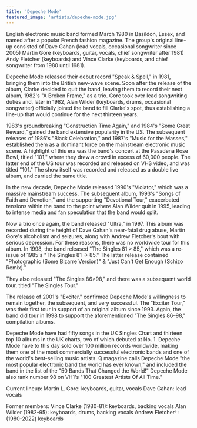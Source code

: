 ```yaml
---
title: 'Depeche Mode'
featured_image: 'artists/depeche-mode.jpg'
---
```

English electronic music band formed March 1980 in Basildon, Essex, and named after a popular French fashion magazine. The group's original line-up consisted of Dave Gahan (lead vocals, occasional songwriter since 2005) Martin Gore (keyboards, guitar, vocals, chief songwriter after 1981) Andy Fletcher (keyboards) and Vince Clarke (keyboards, and chief songwriter from 1980 until 1981). 

Depeche Mode released their debut record "Speak & Spell," in 1981, bringing them into the British new-wave scene. Soon after the release of the album, Clarke decided to quit the band, leaving them to record their next album, 1982's "A Broken Frame," as a trio. Gore took over lead songwriting duties and, later in 1982, Alan Wilder (keyboards, drums, occasional songwriter) officially joined the band to fill Clarke's spot, thus establishing a line-up that would continue for the next thirteen years.

1983's groundbreaking "Construction Time Again," and 1984's "Some Great Reward," gained the band extensive popularity in the US. The subsequent releases of 1986's "Black Celebration," and 1987's "Music for the Masses," established them as a dominant force on the mainstream electronic music scene. A highlight of this era was the band's concert at the Pasadena Rose Bowl, titled "101," where they drew a crowd in excess of 60,000 people. The latter end of the US tour was recorded and released on VHS video, and was titled "101." The show itself was recorded and released as a double live album, and carried the same title.

In the new decade, Depeche Mode released 1990's "Violator," which was a massive mainstream success. The subsequent album, 1993's "Songs of Faith and Devotion," and the supporting "Devotional Tour," exacerbated tensions within the band to the point where Alan Wilder quit in 1995, leading to intense media and fan speculation that the band would split. 

Now a trio once again, the band released "Ultra," in 1997. This album was recorded during the height of Dave Gahan's near-fatal drug abuse, Martin Gore's alcoholism and seizures, along with Andrew Fletcher's bout with serious depression. For these reasons, there was no worldwide tour for this album. In 1998, the band released "The Singles 81 > 85," which was a re-issue of 1985's "The Singles 81 → 85." The latter release contained "Photographic (Some Bizarre Version)" & "Just Can't Get Enough (Schizo Remix)."

They also released "The Singles 86>98," and there was a subsequent world tour, titled "The Singles Tour." 

The release of 2001's "Exciter," confirmed Depeche Mode's willingness to remain together, the subsequent, and very successful. The "Exciter Tour," was their first tour in support of an original album since 1993. Again, the band did tour in 1998 to support the aforementioned "The Singles 86–98," compilation albums.

Depeche Mode have had fifty songs in the UK Singles Chart and thirteen top 10 albums in the UK charts, two of which debuted at No. 1. Depeche Mode have to this day sold over 100 million records worldwide, making them one of the most commercially successful electronic bands and one of the world's best-selling music artists. Q magazine calls Depeche Mode "the most popular electronic band the world has ever known," and included the band in the list of the "50 Bands That Changed the World!" Depeche Mode also rank number 98 on VH1's "100 Greatest Artists Of All Time."

Current lineup:
Martin L. Gore: keyboards, guitar, vocals
Dave Gahan: lead vocals

Former members:
Vince Clarke (1980-81): keyboards, backing vocals
Alan Wilder (1982-95): keyboards, drums, backing vocals
Andrew Fletcher†: (1980-2022) keyboards
